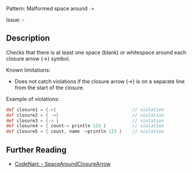 Pattern: Malformed space around `->`

Issue: -

## Description

Checks that there is at least one space (blank) or whitespace around each closure arrow (-&gt;) symbol.

Known limitations:

-   Does not catch violations if the closure arrow (-&gt;) is on a separate line from the start of the closure.

Example of violations:

``` groovy
def closure1 = {->}                             // violation
def closure2 = { ->}                            // violation
def closure3 = {-> }                            // violation
def closure4 = { count-> println 123 }          // violation
def closure5 = { count, name ->println 123 }    // violation
```

## Further Reading

* [CodeNarc - SpaceAroundClosureArrow](https://codenarc.github.io/CodeNarc/codenarc-rules-formatting.html#spacearoundclosurearrow-rule)